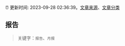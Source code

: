 :alarm_clock: 更新时间: 2023-09-28 02:36:39。[文章来源](/README.md)、[文章分类](/TAGS.md)

## 报告


> 关键字：`报告`、`月报`



